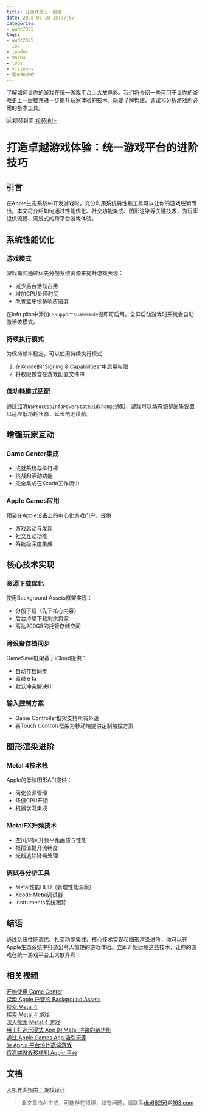 ```yaml
---
title: 让游戏更上一层楼
date: 2025-06-10 15:37:57
categories:
- wwdc2025
tags:
- wwdc2025
- ios
- ipados
- macos
- tvos
- visionos
- 图形和游戏
---
```

了解如何让你的游戏在统一游戏平台上大放异彩。我们将介绍一些可用于让你的游戏更上一层楼并进一步提升玩家体验的技术。简要了解构建、调试和分析游戏所必需的基本工具。
<!--more-->

![视频封面](https://devimages-cdn.apple.com/wwdc-services/images/3055294D-836B-4513-B7B0-0BC5666246B0/9890/9890_wide_250x141_2x.jpg)
[视频地址](https://developer.apple.com/cn/videos/play/wwdc2025/209/)

# 打造卓越游戏体验：统一游戏平台的进阶技巧  

## 引言  
在Apple生态系统中开发游戏时，充分利用系统特性和工具可以让你的游戏脱颖而出。本文将介绍如何通过性能优化、社交功能集成、图形渲染等关键技术，为玩家提供流畅、沉浸式的跨平台游戏体验。

## 系统性能优化  

### 游戏模式  
游戏模式通过优先分配系统资源来提升游戏表现：
- 减少后台活动占用
- 增加CPU处理时间
- 改善蓝牙设备响应速度  

在info.plist中添加`LSSupportsGameMode`键即可启用。全屏启动游戏时系统会自动激活该模式。

### 持续执行模式  
为保持帧率稳定，可以使用持续执行模式：
1. 在Xcode的"Signing & Capabilities"中启用权限
2. 将权限包含在游戏配置文件中

### 低功耗模式适配  
通过监听`NSProcessInfoPowerStateDidChange`通知，游戏可以动态调整画质设置以适应低功耗状态，延长电池续航。

## 增强玩家互动  

### Game Center集成  
- 成就系统与排行榜
- 挑战和活动功能
- 完全集成在Xcode工作流中

### Apple Games应用  
预装在Apple设备上的中心化游戏门户，提供：
- 游戏启动与发现
- 社交互动功能
- 系统级深度集成

## 核心技术实现  

### 资源下载优化  
使用Background Assets框架实现：
- 分段下载（先下核心内容）
- 后台持续下载剩余资源
- 高达200GB的托管存储空间

### 跨设备存档同步  
GameSave框架基于iCloud提供：
- 自动存档同步
- 离线支持
- 默认冲突解决UI

### 输入控制方案  
- Game Controller框架支持所有外设
- 新Touch Controls框架为移动端提供定制触控方案

## 图形渲染进阶  

### Metal 4技术栈  
Apple的低阶图形API提供：
- 简化资源管理
- 降低CPU开销
- 机器学习集成

### MetalFX升频技术  
- 空间/时间升频平衡画质与性能
- 帧插值提升流畅度
- 光线追踪降噪处理

### 调试与分析工具  
- Metal性能HUD（新增性能洞察）
- Xcode Metal调试器
- Instruments系统跟踪

## 结语  
通过系统性能调优、社交功能集成、核心技术实现和图形渲染进阶，你可以在Apple生态系统中打造出令人惊艳的游戏体验。立即开始运用这些技术，让你的游戏在统一游戏平台上大放异彩！

## 相关视频  
[开始使用 Game Center](https://developer.apple.com/videos/play/wwdc2025/214)  
[探索 Apple 托管的 Background Assets](https://developer.apple.com/videos/play/wwdc2025/325)  
[探索 Metal 4](https://developer.apple.com/videos/play/wwdc2025/205)  
[探索 Metal 4 游戏](https://developer.apple.com/videos/play/wwdc2025/254)  
[深入探索 Metal 4 游戏](https://developer.apple.com/videos/play/wwdc2025/211)  
[用于打造沉浸式 App 的 Metal 渲染的新功能](https://developer.apple.com/videos/play/wwdc2025/294)  
[通过 Apple Games App 吸引玩家](https://developer.apple.com/videos/play/wwdc2025/215)  
[为 Apple 平台设计高端游戏](https://developer.apple.com/videos/play/wwdc2024/10085)  
[将高端游戏移植到 Apple 平台](https://developer.apple.com/videos/play/wwdc2024/10089)  

## 文档  
[人机界面指南：游戏设计](https://developer.apple.com/design/human-interface-guidelines/designing-for-games)
> 此文章由AI生成，可能存在错误，如有问题，请联系[djs66256@163.com](djs66256@163.com)